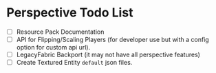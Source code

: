 # Perspective Todo List

 - [ ] Resource Pack Documentation  
 - [ ] API for Flipping/Scaling Players (for developer use but with a config option for custom api url).  
 - [ ] LegacyFabric Backport (it may not have all perspective features)  
 - [ ] Create Textured Entity `default` json files.
